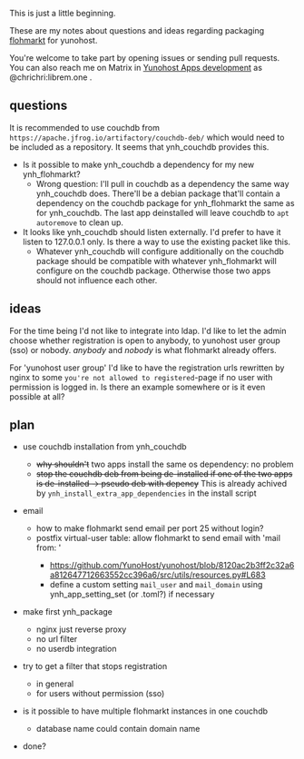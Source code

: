 This is just a little beginning. 

These are my notes about questions and ideas regarding packaging [flohmarkt](https://codeberg.org/flohmarkt/flohmarkt) for yunohost.

You're welcome to take part by opening issues or sending pull requests. You can also reach me on Matrix in [Yunohost Apps development](https://matrix.to/#/%23yunohost-apps:matrix.org) as @chrichri:librem.one .

## questions

It is recommended to use couchdb from `https://apache.jfrog.io/artifactory/couchdb-deb/` which would need to be included as a repository. It seems that ynh_couchdb provides this.

* Is  it possible to make ynh_couchdb a dependency for my new ynh_flohmarkt?
  * Wrong question: I'll pull in couchdb as a dependency the same way ynh_couchdb does. There'll be a debian package that'll contain a dependency on the couchdb package for ynh_flohmarkt the same as for ynh_couchdb. The last app deinstalled will leave couchdb to `apt autoremove` to clean up.
* It looks like ynh_couchdb should listen externally. I'd prefer to have it listen to 127.0.0.1 only. Is there a way to use the existing packet like this.
  * Whatever ynh_couchdb will configure additionally on the couchdb package should be compatible with whatever ynh_flohmarkt will configure on the couchdb package. Otherwise those two apps should not influence each other.

## ideas

For the time being I'd not like to integrate into ldap. I'd like to let the admin choose whether registration is open to anybody, to yunohost user group (sso) or nobody. _anybody_ and _nobody_ is what flohmarkt already offers.

For 'yunohost user group' I'd like to have the registration urls rewritten by nginx to some `you're not allowed to registered`-page if no user with permission is logged in. Is there an example somewhere or is it even possible at all?

## plan

* use couchdb installation from ynh_couchdb 
  * ~~why shouldn't~~ two apps install the same os dependency: no problem
  * ~~stop the couchdb deb from being de-installed if one of the two apps is de-installed → pseudo deb with depency~~ This is already achived by `ynh_install_extra_app_dependencies` in the install script
  

* email
  * how to make flohmarkt send email per port 25 without login?
  * postfix virtual-user table: allow flohmarkt to send email with 'mail from: <flohmarkt-email>'
    * https://github.com/YunoHost/yunohost/blob/8120ac2b3ff2c32a6a812647712663552cc396a6/src/utils/resources.py#L683
    * define a custom setting `mail_user` and `mail_domain` using ynh_app_setting_set (or .toml?) if necessary

* make first ynh_package
  * nginx just reverse proxy
  * no url filter
  * no userdb integration

* try to get a filter that stops registration
  * in general
  * for users without permission (sso)

* is it possible to have multiple flohmarkt instances in one couchdb
  * database name could contain domain name

* done?
